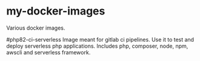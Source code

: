 # my-docker-images
Various docker images.

#php82-ci-serverless
Image meant for gitlab ci pipelines. Use it to test and deploy serverless php applications. Includes php, composer, node, npm, awscli and serverless framework.



